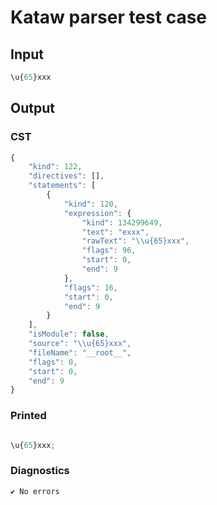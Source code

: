 # Kataw parser test case

## Input

`````js
\u{65}xxx
`````

## Output

### CST

```javascript
{
    "kind": 122,
    "directives": [],
    "statements": [
        {
            "kind": 120,
            "expression": {
                "kind": 134299649,
                "text": "exxx",
                "rawText": "\\u{65}xxx",
                "flags": 96,
                "start": 0,
                "end": 9
            },
            "flags": 16,
            "start": 0,
            "end": 9
        }
    ],
    "isModule": false,
    "source": "\\u{65}xxx",
    "fileName": "__root__",
    "flags": 0,
    "start": 0,
    "end": 9
}
```

### Printed

```javascript

\u{65}xxx;

```

### Diagnostics

```javascript
✔ No errors
```

